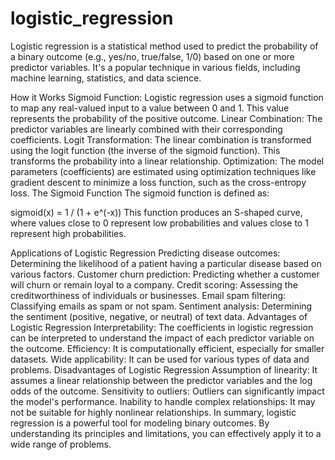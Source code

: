 # logistic_regression

Logistic regression is a statistical method used to predict the probability of a binary outcome (e.g., yes/no, true/false, 1/0) based on one or more predictor variables. It's a popular technique in various fields, including machine learning, statistics, and data science.

How it Works
Sigmoid Function: Logistic regression uses a sigmoid function to map any real-valued input to a value between 0 and 1. This value represents the probability of the positive outcome.
Linear Combination: The predictor variables are linearly combined with their corresponding coefficients.
Logit Transformation: The linear combination is transformed using the logit function (the inverse of the sigmoid function). This transforms the probability into a linear relationship.
Optimization: The model parameters (coefficients) are estimated using optimization techniques like gradient descent to minimize a loss function, such as the cross-entropy loss.
The Sigmoid Function
The sigmoid function is defined as:

sigmoid(x) = 1 / (1 + e^(-x))
This function produces an S-shaped curve, where values close to 0 represent low probabilities and values close to 1 represent high probabilities.

Applications of Logistic Regression
Predicting disease outcomes: Determining the likelihood of a patient having a particular disease based on various factors.
Customer churn prediction: Predicting whether a customer will churn or remain loyal to a company.
Credit scoring: Assessing the creditworthiness of individuals or businesses.
Email spam filtering: Classifying emails as spam or not spam.
Sentiment analysis: Determining the sentiment (positive, negative, or neutral) of text data.
Advantages of Logistic Regression
Interpretability: The coefficients in logistic regression can be interpreted to understand the impact of each predictor variable on the outcome.
Efficiency: It is computationally efficient, especially for smaller datasets.
Wide applicability: It can be used for various types of data and problems.
Disadvantages of Logistic Regression
Assumption of linearity: It assumes a linear relationship between the predictor variables and the log odds of the outcome.
Sensitivity to outliers: Outliers can significantly impact the model's performance.
Inability to handle complex relationships: It may not be suitable for highly nonlinear relationships.
In summary, logistic regression is a powerful tool for modeling binary outcomes. By understanding its principles and limitations, you can effectively apply it to a wide range of problems.

